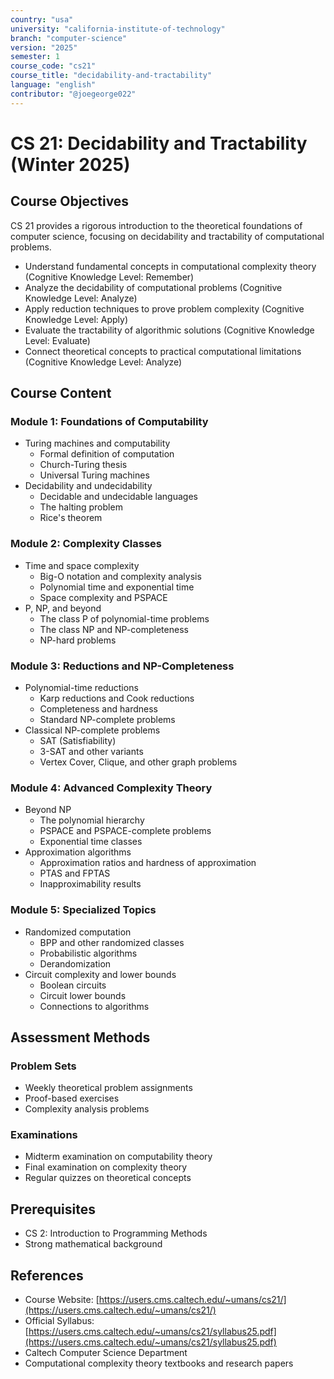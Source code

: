 ```yaml
---
country: "usa"
university: "california-institute-of-technology"
branch: "computer-science"
version: "2025"
semester: 1
course_code: "cs21"
course_title: "decidability-and-tractability"
language: "english"
contributor: "@joegeorge022"
---
```


# CS 21: Decidability and Tractability (Winter 2025)

## Course Objectives

CS 21 provides a rigorous introduction to the theoretical foundations of computer science, focusing on decidability and tractability of computational problems.

* Understand fundamental concepts in computational complexity theory (Cognitive Knowledge Level: Remember)
* Analyze the decidability of computational problems (Cognitive Knowledge Level: Analyze)
* Apply reduction techniques to prove problem complexity (Cognitive Knowledge Level: Apply)
* Evaluate the tractability of algorithmic solutions (Cognitive Knowledge Level: Evaluate)
* Connect theoretical concepts to practical computational limitations (Cognitive Knowledge Level: Analyze)

## Course Content

### Module 1: Foundations of Computability
* Turing machines and computability
  - Formal definition of computation
  - Church-Turing thesis
  - Universal Turing machines
* Decidability and undecidability
  - Decidable and undecidable languages
  - The halting problem
  - Rice's theorem

### Module 2: Complexity Classes
* Time and space complexity
  - Big-O notation and complexity analysis
  - Polynomial time and exponential time
  - Space complexity and PSPACE
* P, NP, and beyond
  - The class P of polynomial-time problems
  - The class NP and NP-completeness
  - NP-hard problems

### Module 3: Reductions and NP-Completeness
* Polynomial-time reductions
  - Karp reductions and Cook reductions
  - Completeness and hardness
  - Standard NP-complete problems
* Classical NP-complete problems
  - SAT (Satisfiability)
  - 3-SAT and other variants
  - Vertex Cover, Clique, and other graph problems

### Module 4: Advanced Complexity Theory
* Beyond NP
  - The polynomial hierarchy
  - PSPACE and PSPACE-complete problems
  - Exponential time classes
* Approximation algorithms
  - Approximation ratios and hardness of approximation
  - PTAS and FPTAS
  - Inapproximability results

### Module 5: Specialized Topics
* Randomized computation
  - BPP and other randomized classes
  - Probabilistic algorithms
  - Derandomization
* Circuit complexity and lower bounds
  - Boolean circuits
  - Circuit lower bounds
  - Connections to algorithms

## Assessment Methods

### Problem Sets
* Weekly theoretical problem assignments
* Proof-based exercises
* Complexity analysis problems

### Examinations
* Midterm examination on computability theory
* Final examination on complexity theory
* Regular quizzes on theoretical concepts

## Prerequisites
* CS 2: Introduction to Programming Methods
* Strong mathematical background

## References

* Course Website: [https://users.cms.caltech.edu/~umans/cs21/](https://users.cms.caltech.edu/~umans/cs21/)
* Official Syllabus: [https://users.cms.caltech.edu/~umans/cs21/syllabus25.pdf](https://users.cms.caltech.edu/~umans/cs21/syllabus25.pdf)
* Caltech Computer Science Department
* Computational complexity theory textbooks and research papers
